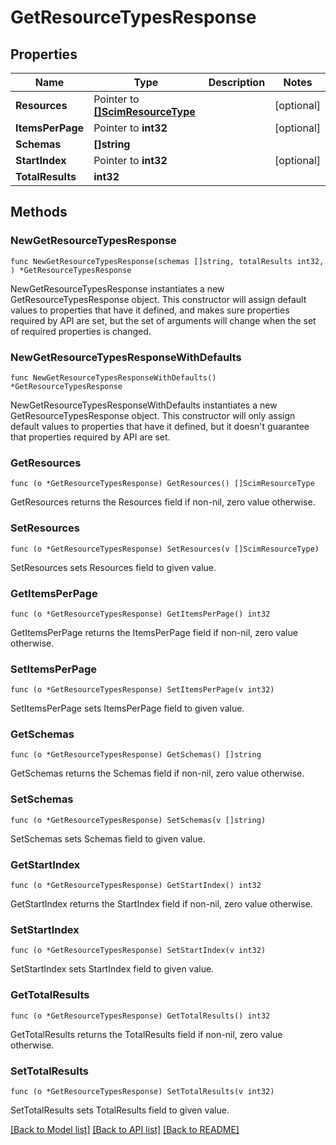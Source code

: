 # GetResourceTypesResponse

## Properties

Name | Type | Description | Notes
------------ | ------------- | ------------- | -------------
**Resources** | Pointer to [**[]ScimResourceType**](ScimResourceType.md) |  | [optional] 
**ItemsPerPage** | Pointer to **int32** |  | [optional] 
**Schemas** | **[]string** |  | 
**StartIndex** | Pointer to **int32** |  | [optional] 
**TotalResults** | **int32** |  | 

## Methods

### NewGetResourceTypesResponse

`func NewGetResourceTypesResponse(schemas []string, totalResults int32, ) *GetResourceTypesResponse`

NewGetResourceTypesResponse instantiates a new GetResourceTypesResponse object.
This constructor will assign default values to properties that have it defined,
and makes sure properties required by API are set, but the set of arguments
will change when the set of required properties is changed.

### NewGetResourceTypesResponseWithDefaults

`func NewGetResourceTypesResponseWithDefaults() *GetResourceTypesResponse`

NewGetResourceTypesResponseWithDefaults instantiates a new GetResourceTypesResponse object.
This constructor will only assign default values to properties that have it defined,
but it doesn't guarantee that properties required by API are set.

### GetResources

`func (o *GetResourceTypesResponse) GetResources() []ScimResourceType`

GetResources returns the Resources field if non-nil, zero value otherwise.

### SetResources

`func (o *GetResourceTypesResponse) SetResources(v []ScimResourceType)`

SetResources sets Resources field to given value.

### GetItemsPerPage

`func (o *GetResourceTypesResponse) GetItemsPerPage() int32`

GetItemsPerPage returns the ItemsPerPage field if non-nil, zero value otherwise.

### SetItemsPerPage

`func (o *GetResourceTypesResponse) SetItemsPerPage(v int32)`

SetItemsPerPage sets ItemsPerPage field to given value.

### GetSchemas

`func (o *GetResourceTypesResponse) GetSchemas() []string`

GetSchemas returns the Schemas field if non-nil, zero value otherwise.

### SetSchemas

`func (o *GetResourceTypesResponse) SetSchemas(v []string)`

SetSchemas sets Schemas field to given value.

### GetStartIndex

`func (o *GetResourceTypesResponse) GetStartIndex() int32`

GetStartIndex returns the StartIndex field if non-nil, zero value otherwise.

### SetStartIndex

`func (o *GetResourceTypesResponse) SetStartIndex(v int32)`

SetStartIndex sets StartIndex field to given value.

### GetTotalResults

`func (o *GetResourceTypesResponse) GetTotalResults() int32`

GetTotalResults returns the TotalResults field if non-nil, zero value otherwise.

### SetTotalResults

`func (o *GetResourceTypesResponse) SetTotalResults(v int32)`

SetTotalResults sets TotalResults field to given value.


[[Back to Model list]](../README.md#documentation-for-models) [[Back to API list]](../README.md#documentation-for-api-endpoints) [[Back to README]](../README.md)


